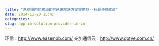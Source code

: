 ```yaml
---
title: "总结国内的移动即时通讯解决方案提供商--标题还得改改"
date: 2014-11-20 15:42
categories:
slug: app-im-solution-provider-in-cn
---
```


环信：http://www.easemob.com/
亲加通信云：http://www.gotye.com.cn/
